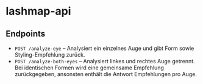 # lashmap-api


## Endpoints

- `POST /analyze-eye` – Analysiert ein einzelnes Auge und gibt Form sowie Styling-Empfehlung zurück.
- `POST /analyze-both-eyes` – Analysiert linkes und rechtes Auge getrennt. Bei identischen Formen wird eine gemeinsame Empfehlung zurückgegeben, ansonsten enthält die Antwort Empfehlungen pro Auge.

